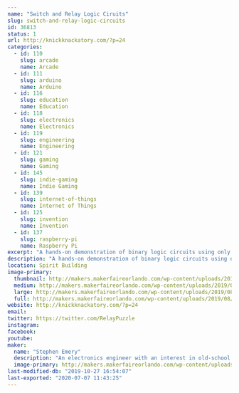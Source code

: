 ```yaml
---
name: "Switch and Relay Logic Ciruits"
slug: switch-and-relay-logic-circuits
id: 36813
status: 1
url: http://knickknackatory.com/?p=24
categories:
  - id: 110
    slug: arcade
    name: Arcade
  - id: 111
    slug: arduino
    name: Arduino
  - id: 116
    slug: education
    name: Education
  - id: 118
    slug: electronics
    name: Electronics
  - id: 119
    slug: engineering
    name: Engineering
  - id: 121
    slug: gaming
    name: Gaming
  - id: 145
    slug: indie-gaming
    name: Indie Gaming
  - id: 139
    slug: internet-of-things
    name: Internet of Things
  - id: 125
    slug: invention
    name: Invention
  - id: 137
    slug: raspberry-pi
    name: Raspberry Pi
excerpt: "A hands-on demonstration of binary logic circuits using only switches and relays."
description: "A hands-on demonstration of binary logic circuits using only switches and relays. Circuits available for attendees to play with include a four-bit adder, river-crossing puzzles, and Ring the Bell, an IoT arcade machine based on the Chinese Ring Puzzle."
location: Spirit Building
image-primary:
  thumbnail: http://makers.makerfaireorlando.com/wp-content/uploads/2019/08/Emery_Adder_Inside-1-150x150.png
  medium: http://makers.makerfaireorlando.com/wp-content/uploads/2019/08/Emery_Adder_Inside-1-300x225.png
  large: http://makers.makerfaireorlando.com/wp-content/uploads/2019/08/Emery_Adder_Inside-1-1024x768.png
  full: http://makers.makerfaireorlando.com/wp-content/uploads/2019/08/Emery_Adder_Inside-1.png
website: http://knickknackatory.com/?p=24
email: 
twitter: https://twitter.com/RelayPuzzle
instagram: 
facebook: 
youtube: 
maker:
  name: "Stephen Emery"
  description: "An electronics engineer with an interest in old-school switching logic."
  image-primary: http://makers.makerfaireorlando.com/wp-content/uploads/2018/11/profile_pic_small.jpg
last-modified-db: "2019-10-27 16:54:07"
last-exported: "2020-07-07 11:43:25"
---
```

